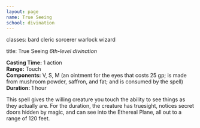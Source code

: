 ```yaml
---
layout: page
name: True Seeing
school: divination
---
```

classes: bard
         cleric
         sorcerer
         warlock
         wizard

title: True Seeing 
_6th-level divination_ 

**Casting Time:** 1 action    
**Range:** Touch    
**Components:** V, S, M (an ointment for the eyes that costs 25 gp; is made from mushroom powder, saffron, and fat; and is consumed by the spell)    
**Duration:** 1 hour 

This spell gives the willing creature you touch the ability to see things as they actually are. For the duration, the creature has truesight, notices secret doors hidden by magic, and can see into the Ethereal Plane, all out to a range of 120 feet. 